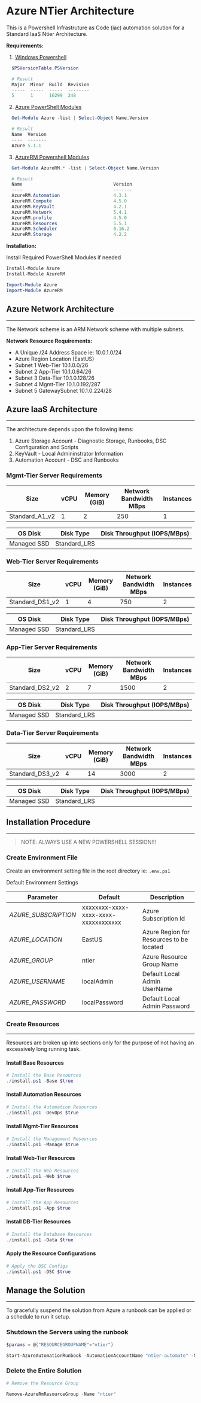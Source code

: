 # Azure NTier Architecture

This is a Powershell Infrastruture as Code (iac) automation solution for a Standard IaaS Ntier Architecture.

__Requirements:__

1. [Windows Powershell](https://docs.microsoft.com/en-us/powershell/scripting/setup/installing-windows-powershell?view=powershell-5.1)

```powershell
  $PSVersionTable.PSVersion

  # Result
  Major  Minor  Build  Revision
  -----  -----  -----  --------
  5      1      16299  248
```

2. [Azure PowerShell Modules](https://www.powershellgallery.com/packages/Azure/5.1.1)

```powershell
  Get-Module Azure -list | Select-Object Name,Version

  # Result
  Name  Version
  ----  -------
  Azure 5.1.1
```

3. [AzureRM Powershell Modules](https://www.powershellgallery.com/packages/AzureRM/5.1.1)

```powershell
  Get-Module AzureRM.* -list | Select-Object Name,Version

  # Result
  Name                                  Version
  ----                                  -------
  AzureRM.Automation                    4.3.1
  AzureRM.Compute                       4.5.0
  AzureRM.KeyVault                      4.2.1
  AzureRM.Network                       5.4.1
  AzureRM.profile                       4.5.0
  AzureRM.Resources                     5.5.1
  AzureRM.Scheduler                     0.16.2
  AzureRM.Storage                       4.2.2
```

__Installation:__

Install Required PowerShell Modules if needed

```powershell
Install-Module Azure
Install-Module AzureRM

Import-Module Azure
Import-Module AzureRM
```

## Azure Network Architecture

-----------------------------------------------------------------------

The Network scheme is an ARM Network scheme with multiple subnets.

__Network Resource Requirements:__

- A Unique /24 Address Space  ie: 10.0.1.0/24
- Azure Region Location (EastUS)
- Subnet 1 Web-Tier 10.1.0.0/26
- Subnet 2 App-Tier 10.1.0.64/26
- Subnet 3 Data-Tier 10.1.0.128/26
- Subnet 4 Mgmt-Tier 10.1.0.192/287
- Subnet 5 GatewaySubnet 10.1.0.224/28

## Azure IaaS Architecture

-----------------------------------------------------------------------

The architecture depends upon the following items:

1. Azure Storage Account - Diagnostic Storage, Runbooks, DSC Configuration and Scripts
1. KeyVault - Local Admininstrator Information
1. Automation Account - DSC and Runbooks

### Mgmt-Tier Server Requirements

| Size           | vCPU | Memory (GiB) | Network Bandwidth MBps | Instances |
| -------------- | ---- | ------------ | ---------------------- | --------- |
| Standard_A1_v2 | 1    | 2            | 250                    | 1         |

| OS Disk     | Disk Type    | Disk Throughput (IOPS/MBps) |
| ----------- | ------------ | --------------------------- |
| Managed SSD | Standard_LRS |                             |

### Web-Tier Server Requirements

| Size            | vCPU | Memory (GiB) | Network Bandwidth MBps | Instances |
| --------------- | ---- | ------------ | ---------------------- | --------- |
| Standard_DS1_v2 | 1    | 4            | 750                    | 2         |

| OS Disk     | Disk Type    | Disk Throughput (IOPS/MBps) |
| ----------- | ------------ | --------------------------- |
| Managed SSD | Standard_LRS |                             |

### App-Tier Server Requirements

| Size            | vCPU | Memory (GiB) | Network Bandwidth MBps | Instances |
| --------------- | ---- | ------------ | ---------------------- | --------- |
| Standard_DS2_v2 | 2    | 7            | 1500                   | 2         |

| OS Disk     | Disk Type    | Disk Throughput (IOPS/MBps) |
| ----------- | ------------ | --------------------------- |
| Managed SSD | Standard_LRS |                             |

### Data-Tier Server Requirements

| Size            | vCPU | Memory (GiB) | Network Bandwidth MBps | Instances |
| --------------- | ---- | ------------ | ---------------------- | --------- |
| Standard_DS3_v2 | 4    | 14           | 3000                   | 2         |

| OS Disk     | Disk Type    | Disk Throughput (IOPS/MBps) |
| ----------- | ------------ | --------------------------- |
| Managed SSD | Standard_LRS |                             |

## Installation Procedure

-----------------------------------------------------------------------

>NOTE: ALWAYS USE A NEW POWERSHELL SESSION!!!

### Create Environment File

Create an environment setting file in the root directory ie: `.env.ps1`

Default Environment Settings

| Parameter            | Default                              | Description                              |
| -------------------- | ------------------------------------ | ---------------------------------------- |
| _AZURE_SUBSCRIPTION_ | xxxxxxxx-xxxx-xxxx-xxxx-xxxxxxxxxxxx | Azure Subscription Id                    |
| _AZURE_LOCATION_     | EastUS                               | Azure Region for Resources to be located |
| _AZURE_GROUP_        | ntier                                | Azure Resource Group Name                |
| _AZURE_USERNAME_     | localAdmin                           | Default Local Admin UserName             |
| _AZURE_PASSWORD_     | localPassword                        | Default Local Admin Password             |

### Create Resources

-----------------------------------------------------------------------

Resources are broken up into sections only for the purpose of not having an excessively long running task.

#### Install Base Resources

```powershell
# Install the Base Resources
./install.ps1 -Base $true
```

#### Install Automation Resources

```powershell
# Install the Automation Resources
./install.ps1 -DevOps $true
```

#### Install Mgmt-Tier Resources

```powershell
# Install the Management Resources
./install.ps1 -Manage $true
```

#### Install Web-Tier Resources

```powershell
# Install the Web Resources
./install.ps1 -Web $true
```

#### Install App-Tier Resources

```powershell
# Install the App Resources
./install.ps1 -App $true
```

#### Install DB-Tier Resources

```powershell
# Install the Database Resources
./install.ps1 -Data $true
```

#### Apply the Resource Configurations

```powershell
# Apply the DSC Configs
./install.ps1 -DSC $true
```

## Manage the Solution

-----------------------------------------------------------------------

To gracefully suspend the solution from Azure a runbook can be applied or a schedule to run it setup.

### Shutdown the Servers using the runbook

```powershell
$params = @{"RESOURCEGROUPNAME"="ntier"}

Start-AzureAutomationRunbook -AutomationAccountName "ntier-automate" -Name "stop-machines" -Parameters $params
```

### Delete the Entire Solution

```powershell
# Remove the Resource Group

Remove-AzureRmResourceGroup -Name "ntier"
```